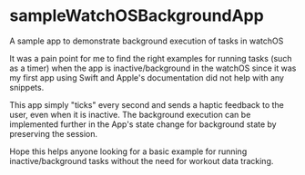 # sampleWatchOSBackgroundApp
A sample app to demonstrate background execution of tasks in watchOS

It was a pain point for me to find the right examples for running tasks (such as a timer) when the app is inactive/background in the watchOS since it was my first app using Swift and Apple's documentation did not help with any snippets. 

This app simply "ticks" every second and sends a haptic feedback to the user, even when it is inactive. The background execution can be implemented further in the App's state change for background state by preserving the session.

Hope this helps anyone looking for a basic example for running inactive/background tasks without the need for workout data tracking.
